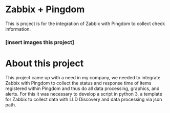 # Zabbix + Pingdom
This is project is for the integration of Zabbix with Pingdom to collect check information.
### [insert images this project]
# About this project
This project came up with a need in my company, we needed to integrate Zabbix with Pingdom to collect the status and response time of items registered within Pingdom and thus do all data processing, graphics, and alerts. 
For this it was necessary to develop a script in python 3, a template for Zabbix to collect data with LLD Discovery and data processing via json path.

